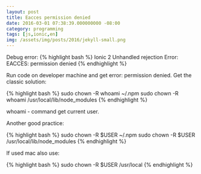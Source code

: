 ```yaml
---
layout: post
title: Eacces permission denied
date: 2016-03-01 07:38:39.000000000 -08:00
category: programming
tags: [js,ionic,en]
img: /assets/img/posts/2016/jekyll-small.png
---
```


Debug error:
{% highlight bash %}
Ionic 2 Unhandled rejection Error: EACCES: permission denied
{% endhighlight %}

Run code on developer machine and get error: permission denied.
Get the classic solution:

{% highlight bash %}
sudo chown -R whoami ~/.npm
sudo chown -R whoami /usr/local/lib/node_modules
{% endhighlight %}

whoami - command get current user.

Another good practice:

{% highlight bash %}
sudo chown -R $USER ~/.npm
sudo chown -R $USER /usr/local/lib/node_modules
{% endhighlight %}

If used mac also use:

{% highlight bash %}
sudo chown -R $USER /usr/local
{% endhighlight %}